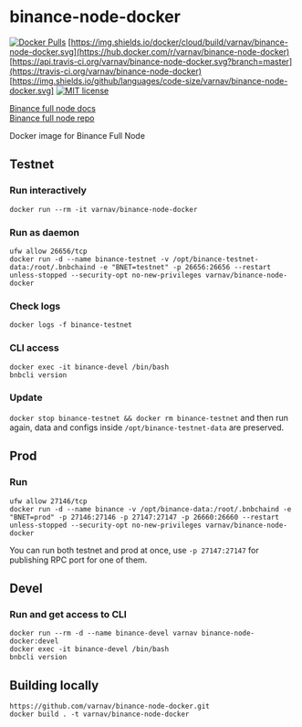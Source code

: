 # binance-node-docker
[![Docker Pulls](https://img.shields.io/docker/pulls/varnav/binance-node-docker.svg)](https://hub.docker.com/r/varnav/binance-node-docker)
[https://img.shields.io/docker/cloud/build/varnav/binance-node-docker.svg](https://hub.docker.com/r/varnav/binance-node-docker)
[https://api.travis-ci.org/varnav/binance-node-docker.svg?branch=master](https://travis-ci.org/varnav/binance-node-docker)
[https://img.shields.io/github/languages/code-size/varnav/binance-node-docker.svg]
[![MIT license](https://img.shields.io/badge/License-MIT-blue.svg)](https://lbesson.mit-license.org/)

[Binance full node docs](https://docs.binance.org/fullnode.html#run-full-node-to-join-binance-chain)  
[Binance full node repo](https://github.com/binance-chain/node-binary)

Docker image for Binance Full Node  

## Testnet

### Run interactively

`docker run --rm -it varnav/binance-node-docker`

### Run as daemon

```
ufw allow 26656/tcp
docker run -d --name binance-testnet -v /opt/binance-testnet-data:/root/.bnbchaind -e "BNET=testnet" -p 26656:26656 --restart unless-stopped --security-opt no-new-privileges varnav/binance-node-docker
```

### Check logs

`docker logs -f binance-testnet`

### CLI access

 ```
 docker exec -it binance-devel /bin/bash
 bnbcli version
 ```

### Update

`docker stop binance-testnet && docker rm binance-testnet` and then run again, data and configs inside `/opt/binance-testnet-data` are preserved.

## Prod

### Run

```
ufw allow 27146/tcp
docker run -d --name binance -v /opt/binance-data:/root/.bnbchaind -e "BNET=prod" -p 27146:27146 -p 27147:27147 -p 26660:26660 --restart unless-stopped --security-opt no-new-privileges varnav/binance-node-docker
```

You can run both testnet and prod at once, use `-p 27147:27147` for publishing RPC port for one of them.

## Devel

### Run and get access to CLI

```
docker run --rm -d --name binance-devel varnav binance-node-docker:devel
docker exec -it binance-devel /bin/bash
bnbcli version
```

## Building locally

```
https://github.com/varnav/binance-node-docker.git
docker build . -t varnav/binance-node-docker
```